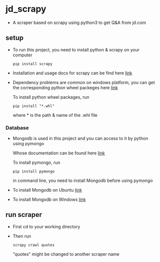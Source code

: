 # jd_scrapy

* A scraper based on scrapy using python3 to get Q&A from jd.com

## setup

* To run this project, you need to install python & scrapy on your computer

  `pip install scrapy`

* Installation and usage docs for scrapy can be find here [link](https://docs.scrapy.org/en/latest/intro/install.html) 

* Dependency problems are common on windows platform, you can get the corresponding python wheel packeges here [link](http://www.lfd.uci.edu/~gohlke/pythonlibs/#twisted) 

  To install python wheel packages, run 
  
  `pip install "*.whl"`

  where * is the path & name of the .whl file
  
### Database

* Mongodb is used in this project and you can access to it by python using pymongo

  Whose documentation can be found here [link](https://api.mongodb.com/python/current/tutorial.html)
  
  To install pymongo, run
  
  `pip install pymongo`
  
  in command line, you need to install Mongodb before using pymongo

* To install Mongodb on Ubuntu [link](https://docs.mongodb.com/manual/tutorial/install-mongodb-on-ubuntu/)

* To install Mongodb on Windows [link](https://docs.mongodb.com/manual/tutorial/install-mongodb-on-windows)

## run scraper

* First cd to your working directory
  
* Then run 
  
  `scrapy crawl quotes`
  
  "quotes" might be changed to another scraper name
